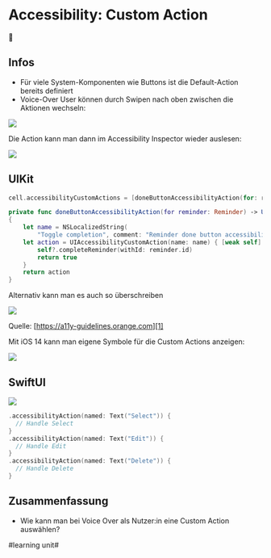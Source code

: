 # Accessibility: Custom Action
🦮

## Infos
- Für viele System-Komponenten wie Buttons ist die Default-Action bereits definiert
- Voice-Over User können durch Swipen nach oben zwischen die Aktionen wechseln:

![][image-1]

Die Action kann man dann im Accessibility Inspector wieder auslesen:

![][image-2]

## UIKit
```swift
cell.accessibilityCustomActions = [doneButtonAccessibilityAction(for: reminder)]
```

```swift
private func doneButtonAccessibilityAction(for reminder: Reminder) -> UIAccessibilityCustomAction
{
    let name = NSLocalizedString(
        "Toggle completion", comment: "Reminder done button accessibility label")
    let action = UIAccessibilityCustomAction(name: name) { [weak self] action in
        self?.completeReminder(withId: reminder.id)
        return true
    }
    return action
}
```

Alternativ kann man es auch so überschreiben

![][image-3]


Quelle: [https://a11y-guidelines.orange.com][1]

Mit iOS 14 kann man eigene Symbole für die Custom Actions anzeigen:

![][image-4]

## SwiftUI

![][image-5]

```swift
.accessibilityAction(named: Text("Select")) {
  // Handle Select
}
.accessibilityAction(named: Text("Edit")) {
  // Handle Edit
}
.accessibilityAction(named: Text("Delete")) {
  // Handle Delete
} 
```

## Zusammenfassung
- Wie kann man bei Voice Over als Nutzer:in eine Custom Action auswählen?

[1]:	https://a11y-guidelines.orange.com

[image-1]:	assets/Bildschirmfoto%202024-01-28%20um%2007.56.15.png
[image-2]:	assets/Bildschirm%C2%ADfoto%202023-04-24%20um%2008.45.48.png
[image-3]:	assets/Bildschirmfoto%202024-02-02%20um%2008.23.03.png
[image-4]:	https://a11y-guidelines.orange.com/en/mobile/images/iOSdev/wwdc20-019-OverviewCustomActions.png
[image-5]:	assets/Bildschirmfoto%202024-01-31%20um%2007.05.35.jpeg

#learning unit#